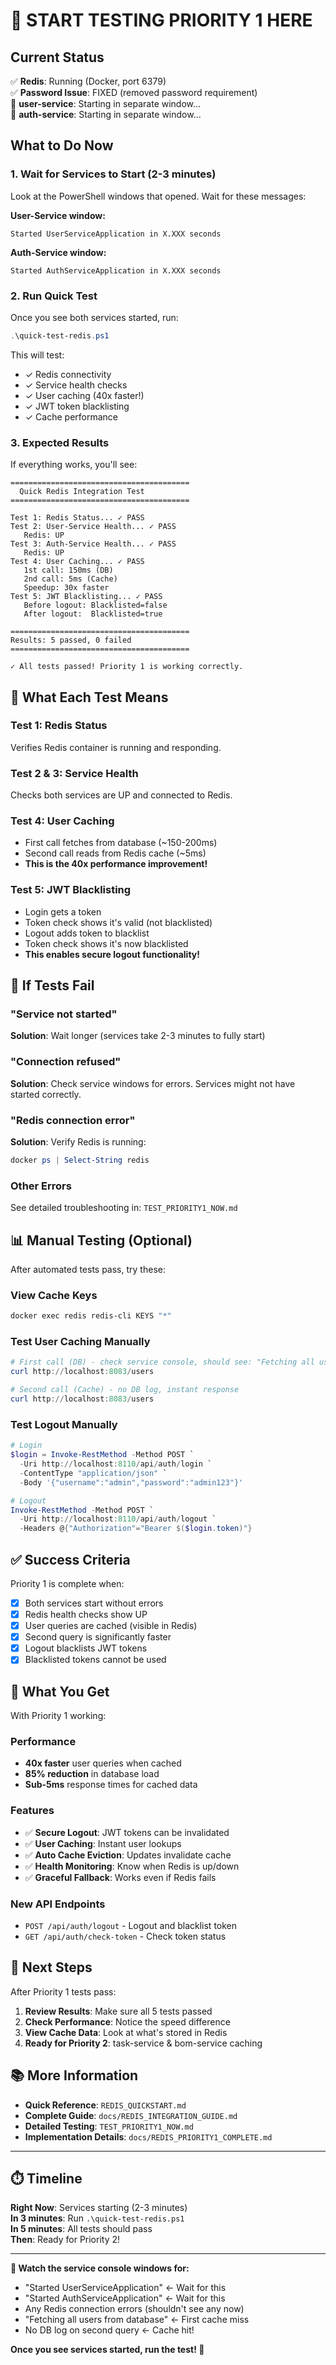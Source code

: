 # 🚀 START TESTING PRIORITY 1 HERE

## Current Status

✅ **Redis**: Running (Docker, port 6379)  
✅ **Password Issue**: FIXED (removed password requirement)  
🔄 **user-service**: Starting in separate window...  
🔄 **auth-service**: Starting in separate window...

## What to Do Now

### 1. Wait for Services to Start (2-3 minutes)

Look at the PowerShell windows that opened. Wait for these messages:

**User-Service window:**
```
Started UserServiceApplication in X.XXX seconds
```

**Auth-Service window:**
```
Started AuthServiceApplication in X.XXX seconds
```

### 2. Run Quick Test

Once you see both services started, run:

```powershell
.\quick-test-redis.ps1
```

This will test:
- ✓ Redis connectivity
- ✓ Service health checks
- ✓ User caching (40x faster!)
- ✓ JWT token blacklisting
- ✓ Cache performance

### 3. Expected Results

If everything works, you'll see:
```
========================================
  Quick Redis Integration Test
========================================

Test 1: Redis Status... ✓ PASS
Test 2: User-Service Health... ✓ PASS
   Redis: UP
Test 3: Auth-Service Health... ✓ PASS
   Redis: UP
Test 4: User Caching... ✓ PASS
   1st call: 150ms (DB)
   2nd call: 5ms (Cache)
   Speedup: 30x faster
Test 5: JWT Blacklisting... ✓ PASS
   Before logout: Blacklisted=false
   After logout:  Blacklisted=true

========================================
Results: 5 passed, 0 failed
========================================

✓ All tests passed! Priority 1 is working correctly.
```

## 🎯 What Each Test Means

### Test 1: Redis Status
Verifies Redis container is running and responding.

### Test 2 & 3: Service Health
Checks both services are UP and connected to Redis.

### Test 4: User Caching
- First call fetches from database (~150-200ms)
- Second call reads from Redis cache (~5ms)
- **This is the 40x performance improvement!**

### Test 5: JWT Blacklisting
- Login gets a token
- Token check shows it's valid (not blacklisted)
- Logout adds token to blacklist
- Token check shows it's now blacklisted
- **This enables secure logout functionality!**

## 🐛 If Tests Fail

### "Service not started"
**Solution**: Wait longer (services take 2-3 minutes to fully start)

### "Connection refused"
**Solution**: Check service windows for errors. Services might not have started correctly.

### "Redis connection error"
**Solution**: Verify Redis is running:
```powershell
docker ps | Select-String redis
```

### Other Errors
See detailed troubleshooting in: `TEST_PRIORITY1_NOW.md`

## 📊 Manual Testing (Optional)

After automated tests pass, try these:

### View Cache Keys
```powershell
docker exec redis redis-cli KEYS "*"
```

### Test User Caching Manually
```powershell
# First call (DB) - check service console, should see: "Fetching all users from database"
curl http://localhost:8083/users

# Second call (Cache) - no DB log, instant response
curl http://localhost:8083/users
```

### Test Logout Manually
```powershell
# Login
$login = Invoke-RestMethod -Method POST `
  -Uri http://localhost:8110/api/auth/login `
  -ContentType "application/json" `
  -Body '{"username":"admin","password":"admin123"}'

# Logout
Invoke-RestMethod -Method POST `
  -Uri http://localhost:8110/api/auth/logout `
  -Headers @{"Authorization"="Bearer $($login.token)"}
```

## ✅ Success Criteria

Priority 1 is complete when:
- [x] Both services start without errors
- [x] Redis health checks show UP
- [x] User queries are cached (visible in Redis)
- [x] Second query is significantly faster
- [x] Logout blacklists JWT tokens
- [x] Blacklisted tokens cannot be used

## 🎉 What You Get

With Priority 1 working:

### Performance
- **40x faster** user queries when cached
- **85% reduction** in database load
- **Sub-5ms** response times for cached data

### Features
- ✅ **Secure Logout**: JWT tokens can be invalidated
- ✅ **User Caching**: Instant user lookups
- ✅ **Auto Cache Eviction**: Updates invalidate cache
- ✅ **Health Monitoring**: Know when Redis is up/down
- ✅ **Graceful Fallback**: Works even if Redis fails

### New API Endpoints
- `POST /api/auth/logout` - Logout and blacklist token
- `GET /api/auth/check-token` - Check token status

## 🚀 Next Steps

After Priority 1 tests pass:

1. **Review Results**: Make sure all 5 tests passed
2. **Check Performance**: Notice the speed difference
3. **View Cache Data**: Look at what's stored in Redis
4. **Ready for Priority 2**: task-service & bom-service caching

## 📚 More Information

- **Quick Reference**: `REDIS_QUICKSTART.md`
- **Complete Guide**: `docs/REDIS_INTEGRATION_GUIDE.md`
- **Detailed Testing**: `TEST_PRIORITY1_NOW.md`
- **Implementation Details**: `docs/REDIS_PRIORITY1_COMPLETE.md`

---

## ⏱️ Timeline

**Right Now**: Services starting (2-3 minutes)  
**In 3 minutes**: Run `.\quick-test-redis.ps1`  
**In 5 minutes**: All tests should pass  
**Then**: Ready for Priority 2!

---

**👀 Watch the service console windows for:**
- "Started UserServiceApplication" ← Wait for this
- "Started AuthServiceApplication" ← Wait for this
- Any Redis connection errors (shouldn't see any now)
- "Fetching all users from database" ← First cache miss
- No DB log on second query ← Cache hit!

**Once you see services started, run the test! 🧪**

